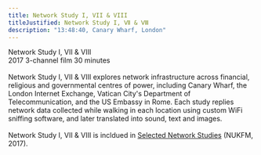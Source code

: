 ```yaml
---
title: Network Study I, VII & VIII
titleJustified: Network Study I, Ⅶ & Ⅷ
description: "13:48:40, Canary Wharf, London"
---
```

Network Study I, VII & VIII<span class="dc-hide-on-large"><br>2017</span>
3-channel film
30 minutes
<span class="dc-hide-on-small"><br></span><br>
Network Study I, VII & VIII explores network infrastructure across financial, religious and governmental centres of power, including Canary Wharf, the London Internet Exchange, Vatican City's Department of Telecommunication, and the US Embassy in Rome. Each study replies network data collected while walking in each location using custom WiFi sniffing software, and later translated into sound, text and images.<br><br>Network Study I, VII & VIII is incldued in <a href="https://rizo.stream/s/selected-network-studies" target="_blank">Selected Network Studies</a> (NUKFM, 2017).